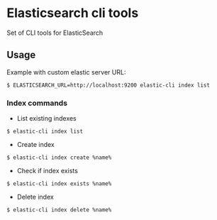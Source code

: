 # Elasticsearch cli tools

Set of CLI tools for ElasticSearch

## Usage

Example with custom elastic server URL:
```
$ ELASTICSEARCH_URL=http://localhost:9200 elastic-cli index list
```
### Index commands

* List existing indexes
```
$ elastic-cli index list
```
* Create index
```
$ elastic-cli index create %name%
```
* Check if index exists
```
$ elastic-cli index exists %name%
```
* Delete index
```
$ elastic-cli index delete %name%
```